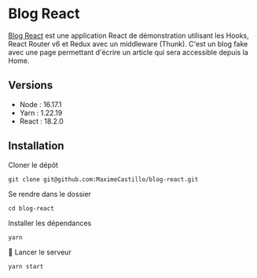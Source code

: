 # Blog React

[Blog React](https://maximecastillo.github.io/blog-react-built/) est une application React de démonstration utilisant les Hooks, React Router v6 et Redux avec un middleware (Thunk).
C'est un blog fake avec une page permettant d'écrire un article qui sera accessible depuis la Home.

## Versions

- Node : 16.17.1
- Yarn : 1.22.19
- React : 18.2.0

## Installation

Cloner le dépôt
```
git clone git@github.com:MaximeCastillo/blog-react.git
```

Se rendre dans le dossier
```
cd blog-react
```

Installer les dépendances
```
yarn
```

🚀 Lancer le serveur
```
yarn start
```
